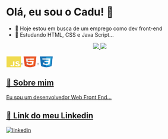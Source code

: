 
# Olá, eu sou o Cadu! 👋

- 🔭 Hoje estou em busca de um emprego como dev front-end
- 🌱 Estudando HTML, CSS e Java Script...

<div align="center">
  
<a href="https://github.com/CarlosLonghi">
  <img height="180em" src="https://github-readme-stats.vercel.app/api?username=carloslonghi&show_icons=true&theme=dracula&include_all_commits=true&count_private=true"/>
  <img height="180em" src="https://github-readme-stats.vercel.app/api/top-langs/?username=carloslonghi&layout=compact&langs_count=7&theme=dracula"/>
</div>
 
  <div style="display: inline_block"><br>
  <img align="center" height="30" width="40" src="https://raw.githubusercontent.com/devicons/devicon/master/icons/javascript/javascript-plain.svg">
  <img align="center" height="30" width="40" src="https://raw.githubusercontent.com/devicons/devicon/master/icons/html5/html5-original.svg">
  <img align="center" height="30" width="40" src="https://raw.githubusercontent.com/devicons/devicon/master/icons/css3/css3-original.svg">
</div>

## 🚀 Sobre mim
Eu sou um desenvolvedor Web Front End...

## 🔗 Link do meu Linkedin
[![linkedin](https://img.shields.io/badge/linkedin-0A66C2?style=for-the-badge&logo=linkedin&logoColor=white)](https://www.linkedin.com/)

